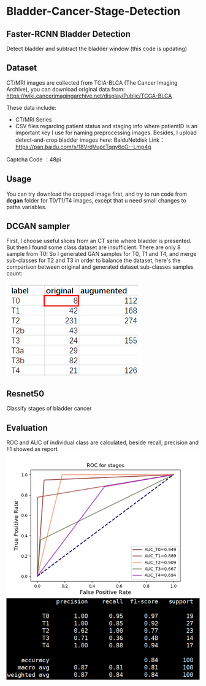 # Bladder-Cancer-Stage-Detection
## Faster-RCNN Bladder Detection
Detect bladder and subtract the bladder window (this code is updating)
## Dataset
CT/MRI images are collected from TCIA-BLCA (The Cancer Imaging Archive), you can download original data from:
https://wiki.cancerimagingarchive.net/display/Public/TCGA-BLCA

These data include:
- CT/MRI Series
- CSV files regarding patient status and staging info where patientID is an important key I use for naming preprocessing images. 
Besides, I upload detect-and-crop bladder images here:
BaiduNetdisk Link：
https://pan.baidu.com/s/18VrdVupcTqqy6cG--Lmp4g 

Captcha Code ：48pi 

## Usage
You can try download the cropped image first, and try to run code from **dcgan** folder for T0/T1/T4 images, except that u need small changes to paths variables. 

## DCGAN sampler
First, I choose useful slices from an CT serie where bladder is presented. But then I found some class dataset are insufficient. There are only 8 sample from T0! So I generated GAN samples for T0, T1 and T4, and merge sub-classes for T2 and T3 in order to balance the dataset, here's the comparison between original and generated dataset sub-classes samples count:

![](./eval/compare.png)

## Resnet50
Classify stages of bladder cancer
## Evaluation
ROC and AUC of individual class are calculated, beside recall, precision and F1 showed as report
![](./eval/ROC.jpg)
![](./eval/report.png)
